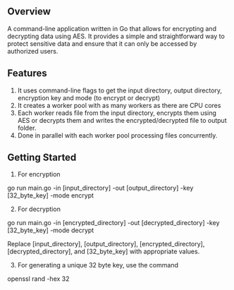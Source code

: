 ## Overview
A command-line application written in Go that allows for encrypting and decrypting data using AES.
It provides a simple and straightforward way to protect sensitive data and ensure that it can only be accessed by authorized users.

## Features
1. It uses command-line flags to get the input directory, output directory, encryption key and mode (to encrypt or decrypt)
2. It creates a worker pool with as many workers as there are CPU cores
3. Each worker reads file from the input directory, encrypts them using AES or decrypts them and writes the encrypted/decrypted file to output folder.
4. Done in parallel with each worker pool processing files concurrently.

## Getting Started
1. For encryption

  go run main.go -in [input_directory] -out [output_directory] -key [32_byte_key] -mode encrypt

2. For decryption

  go run main.go -in [encrypted_directory] -out [decrypted_directory] -key [32_byte_key] -mode decrypt

Replace [input_directory], [output_directory], [encrypted_directory], [decrypted_directory], and [32_byte_key] with appropriate values.

3. For generating a unique 32 byte key, use the command

  openssl rand -hex 32
  
